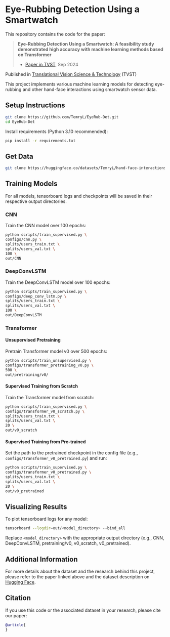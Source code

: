 # Eye-Rubbing Detection Using a Smartwatch

This repository contains the code for the paper:

> **Eye-Rubbing Detection Using a Smartwatch: A feasibility study demonstrated high accuracy with machine learning methods based on Transformer**
> - [Paper in TVST](https://tvst.arvojournals.org/article.aspx?articleid=2800751), Sep 2024

Published in [Translational Vision Science & Technology](https://tvst.arvojournals.org/) (TVST)

This project implements various machine learning models for detecting eye-rubbing and other hand-face interactions using smartwatch sensor data.

## Setup Instructions

```bash
git clone https://github.com/TemryL/EyeRub-Det.git
cd EyeRub-Det
```

Install requirements (Python 3.10 recommended):

```bash
pip install -r requirements.txt
```

## Get Data

```bash
git clone https://huggingface.co/datasets/TemryL/hand-face-interactions data/
```

## Training Models

For all models, tensorboard logs and checkpoints will be saved in their respective output directories.

### CNN

Train the CNN model over 100 epochs:

```bash
python scripts/train_supervised.py \
configs/cnn.py \
splits/users_train.txt \
splits/users_val.txt \
100 \
out/CNN
```

### DeepConvLSTM

Train the DeepConvLSTM model over 100 epochs:

```bash
python scripts/train_supervised.py \
configs/deep_conv_lstm.py \
splits/users_train.txt \
splits/users_val.txt \
100 \
out/DeepConvLSTM
```

### Transformer

#### Unsupervised Pretraining

Pretrain Transformer model v0 over 500 epochs:

```bash
python scripts/train_unsupervised.py \
configs/transformer_pretraining_v0.py \
500 \
out/pretraining/v0/
```

#### Supervised Training from Scratch

Train the Transformer model from scratch:

```bash
python scripts/train_supervised.py \
configs/transformer_v0_scratch.py \
splits/users_train.txt \
splits/users_val.txt \
20 \
out/v0_scratch
```

#### Supervised Training from Pre-trained

Set the path to the pretrained checkpoint in the config file (e.g., `configs/transformer_v0_pretrained.py`) and run:

```bash
python scripts/train_supervised.py \
configs/transformer_v0_pretrained.py \
splits/users_train.txt \
splits/users_val.txt \
20 \
out/v0_pretrained
```

## Visualizing Results

To plot tensorboard logs for any model:

```bash
tensorboard --logdir=out/<model_directory> --bind_all
```

Replace `<model_directory>` with the appropriate output directory (e.g., CNN, DeepConvLSTM, pretraining/v0, v0_scratch, v0_pretrained).

## Additional Information

For more details about the dataset and the research behind this project, please refer to the paper linked above and the dataset description on [Hugging Face](https://huggingface.co/datasets/TemryL/hand-face-interactions).

## Citation

If you use this code or the associated dataset in your research, please cite our paper:

```bibtex
@article{
}
```
